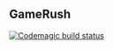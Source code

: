 ## GameRush


[![Codemagic build status](https://api.codemagic.io/apps/674c1df2a87ad3b49bf0203d/ios-project-debug/status_badge.svg)](https://codemagic.io/apps/<app-id>/<workflow-id>/latest_build)
